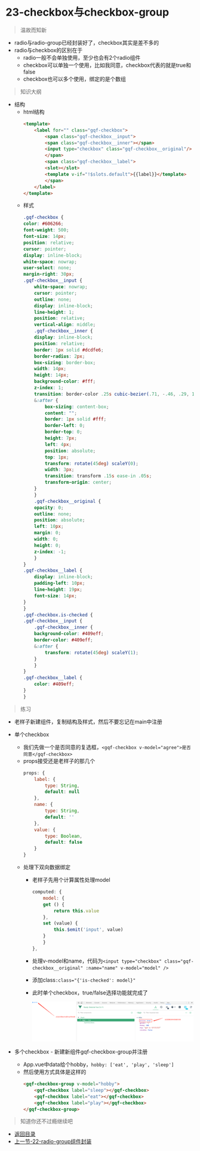 # 23-checkbox与checkbox-group

> 温故而知新

* radio与radio-group已经封装好了，checkbox其实是差不多的
* radio与checkbox的区别在于
    * radio一般不会单独使用，至少也会有2个radio组件
    * checkbox可以单独一个使用，比如我同意，checkbox代表的就是true和false
    * checkbox也可以多个使用，绑定的是个数组

> 知识大纲

* 结构
    * html结构
        ```html
        <template>
            <label for="" class="gqf-checkbox">
                <span class="gqf-checkbox__input">
                <span class="gqf-checkbox__inner"></span>
                <input type="checkbox" class="gqf-checkbox__original"/>
                </span>
                <span class="gqf-checkbox__label">
                <slot></slot>
                <template v-if="!$slots.default">{{label}}</template>
                </span>
            </label>
        </template>        
        ```
    * 样式
        ```scss
        .gqf-checkbox {
        color: #606266;
        font-weight: 500;
        font-size: 14px;
        position: relative;
        cursor: pointer;
        display: inline-block;
        white-space: nowrap;
        user-select: none;
        margin-right: 30px;
        .gqf-checkbox__input {
            white-space: nowrap;
            cursor: pointer;
            outline: none;
            display: inline-block;
            line-height: 1;
            position: relative;
            vertical-align: middle;
            .gqf-checkbox__inner {
            display: inline-block;
            position: relative;
            border: 1px solid #dcdfe6;
            border-radius: 2px;
            box-sizing: border-box;
            width: 14px;
            height: 14px;
            background-color: #fff;
            z-index: 1;
            transition: border-color .25s cubic-bezier(.71, -.46, .29, 1.46) background-color .25s cubic-bezier(.71, -.46, .29, 1.46);
            &:after {
                box-sizing: content-box;
                content: "";
                border: 1px solid #fff;
                border-left: 0;
                border-top: 0;
                height: 7px;
                left: 4px;
                position: absolute;
                top: 1px;
                transform: rotate(45deg) scaleY(0);
                width: 3px;
                transition: transform .15s ease-in .05s;
                transform-origin: center;
            }
            }
            .gqf-checkbox__original {
            opacity: 0;
            outline: none;
            position: absolute;
            left: 10px;
            margin: 0;
            width: 0;
            height: 0;
            z-index: -1;
            }
        }
        .gqf-checkbox__label {
            display: inline-block;
            padding-left: 10px;
            line-height: 19px;
            font-size: 14px;
        }
        }
        .gqf-checkbox.is-checked {
        .gqf-checkbox__input {
            .gqf-checkbox__inner {
            background-color: #409eff;
            border-color: #409eff;
            &:after {
                transform: rotate(45deg) scaleY(1);
            }
            }
        }
        .gqf-checkbox__label {
            color: #409eff;
        }
        }              
        ```    

> 练习

* 老样子新建组件，复制结构及样式，然后不要忘记在main中注册
* 单个checkbox
    * 我们先做一个是否同意的复选框，`<gqf-checkbox v-model="agree">是否同意</gqf-checkbox>`
    * props接受还是老样子的那几个
        ```js
        props: {
            label: {
                type: String,
                default: null
            },
            name: {
                type: String,
                default: ''
            },
            value: {
                type: Boolean,
                default: false
            }
        }
        ```
    * 处理下双向数据绑定
        * 老样子先用个计算属性处理model
            ```js
            computed: {
                model: {
                get () {
                    return this.value
                },
                set (value) {
                    this.$emit('input', value)
                }
                }
            },        
            ```
        * 处理v-model和name，代码为`<input type="checkbox" class="gqf-checkbox__original" :name="name" v-model="model" />`
        * 添加class`:class="{'is-checked': model}"`
        * 此时单个checkbox，true/false选择功能就完成了

            ![](./images/实现单个多选框.jpg)

* 多个checkbox - 新建新组件gqf-checkbox-group并注册
    * App.vue中data给个hobby，`hobby: ['eat', 'play', 'sleep']`
    * 然后使用方式具体是这样的
        ```html
        <gqf-checkbox-group v-model="hobby">
            <gqf-checkbox label="sleep"></gqf-checkbox>
            <gqf-checkbox label="eat"></gqf-checkbox>
            <gqf-checkbox label="play"></gqf-checkbox>
        </gqf-checkbox-group>        
        ```


> 知道你还不过瘾继续吧       

* [返回目录](../../README.md)
* [上一节-22-radio-group组件封装](../22-radio-group组件封装/radio-group组件封装.md)
